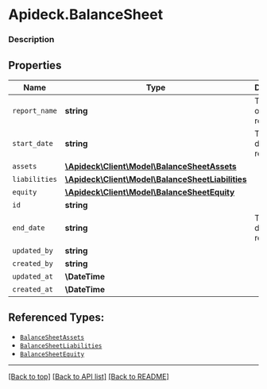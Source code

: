 # Apideck.BalanceSheet

### Description

## Properties
Name | Type | Description | Notes
------------ | ------------- | ------------- | -------------
`report_name` | **string** | The name of the report | 
`start_date` | **string** | The start date of the report | 
`assets` | [**\Apideck\Client\Model\BalanceSheetAssets**](BalanceSheetAssets.md) |  | 
`liabilities` | [**\Apideck\Client\Model\BalanceSheetLiabilities**](BalanceSheetLiabilities.md) |  | 
`equity` | [**\Apideck\Client\Model\BalanceSheetEquity**](BalanceSheetEquity.md) |  | 
`id` | **string** |  | [optional] 
`end_date` | **string** | The start date of the report | [optional] 
`updated_by` | **string** |  | [optional] 
`created_by` | **string** |  | [optional] 
`updated_at` | **\DateTime** |  | [optional] 
`created_at` | **\DateTime** |  | [optional] 





## Referenced Types:


* [`BalanceSheetAssets`](BalanceSheetAssets.md)
* [`BalanceSheetLiabilities`](BalanceSheetLiabilities.md)
* [`BalanceSheetEquity`](BalanceSheetEquity.md)







---

[[Back to top]](#) [[Back to API list]](../../../../README.md#documentation-for-api-endpoints) [[Back to README]](../../../../README.md)


